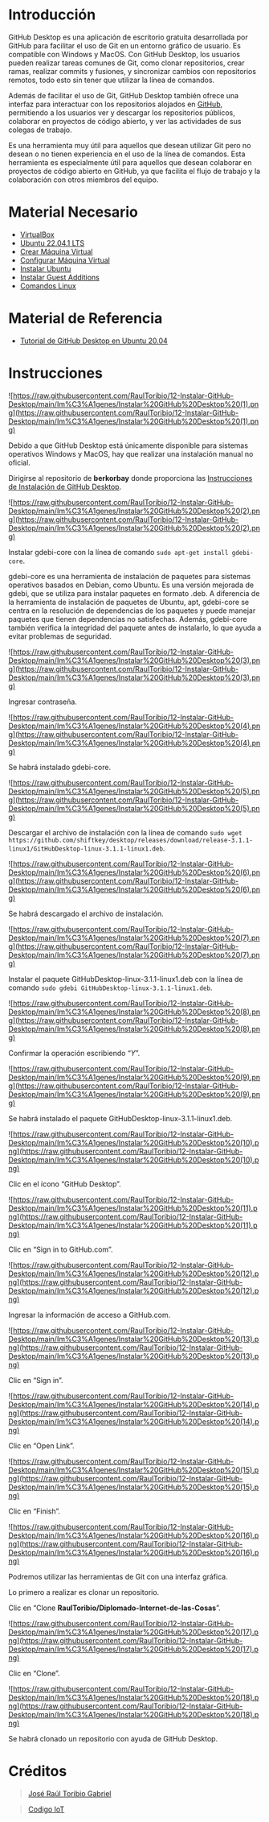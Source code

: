 # Introducción

GitHub Desktop es una aplicación de escritorio gratuita desarrollada por GitHub para facilitar el uso de Git en un entorno gráfico de usuario. Es compatible con Windows y MacOS. Con GitHub Desktop, los usuarios pueden realizar tareas comunes de Git, como clonar repositorios, crear ramas, realizar commits y fusiones, y sincronizar cambios con repositorios remotos, todo esto sin tener que utilizar la línea de comandos.

Además de facilitar el uso de Git, GitHub Desktop también ofrece una interfaz para interactuar con los repositorios alojados en [GitHub](http://github.com/), permitiendo a los usuarios ver y descargar los repositorios públicos, colaborar en proyectos de código abierto, y ver las actividades de sus colegas de trabajo.

Es una herramienta muy útil para aquellos que desean utilizar Git pero no desean o no tienen experiencia en el uso de la línea de comandos. Esta herramienta es especialmente útil para aquellos que desean colaborar en proyectos de código abierto en GitHub, ya que facilita el flujo de trabajo y la colaboración con otros miembros del equipo.

# Material Necesario

- [VirtualBox](https://github.com/RaulToribio/01-Instalar-VirtualBox)
- [Ubuntu 22.04.1 LTS](https://github.com/RaulToribio/02-Descargar-Ubuntu)
- [Crear Máquina Virtual](https://github.com/RaulToribio/03-Crear-Maquina-Virtual)
- [Configurar Máquina Virtual](https://github.com/RaulToribio/04-Configurar-Maquina-Virtual)
- [Instalar Ubuntu](https://github.com/RaulToribio/05-Instalar-Ubuntu)
- [Instalar Guest Additions](https://github.com/RaulToribio/06-Instalar-Guest-Additions)
- [Comandos Linux](https://github.com/RaulToribio/07-Comandos-Linux)

# Material de Referencia

- [Tutorial de GitHub Desktop en Ubuntu 20.04](https://edu.codigoiot.com/course/view.php?id=814)

# Instrucciones

![https://raw.githubusercontent.com/RaulToribio/12-Instalar-GitHub-Desktop/main/Im%C3%A1genes/Instalar%20GitHub%20Desktop%20(1).png](https://raw.githubusercontent.com/RaulToribio/12-Instalar-GitHub-Desktop/main/Im%C3%A1genes/Instalar%20GitHub%20Desktop%20(1).png)

Debido a que GitHub Desktop está únicamente disponible para sistemas operativos Windows y MacOS, hay que realizar una instalación manual no oficial.

Dirigirse al repositorio de **berkorbay** donde proporciona las [Instrucciones de Instalación de GitHub Desktop](https://gist.github.com/berkorbay/6feda478a00b0432d13f1fc0a50467f1).

![https://raw.githubusercontent.com/RaulToribio/12-Instalar-GitHub-Desktop/main/Im%C3%A1genes/Instalar%20GitHub%20Desktop%20(2).png](https://raw.githubusercontent.com/RaulToribio/12-Instalar-GitHub-Desktop/main/Im%C3%A1genes/Instalar%20GitHub%20Desktop%20(2).png)

Instalar gdebi-core con la línea de comando `sudo apt-get install gdebi-core`.

gdebi-core es una herramienta de instalación de paquetes para sistemas operativos basados en Debian, como Ubuntu. Es una versión mejorada de gdebi, que se utiliza para instalar paquetes en formato .deb. A diferencia de la herramienta de instalación de paquetes de Ubuntu, apt, gdebi-core se centra en la resolución de dependencias de los paquetes y puede manejar paquetes que tienen dependencias no satisfechas. Además, gdebi-core también verifica la integridad del paquete antes de instalarlo, lo que ayuda a evitar problemas de seguridad.

![https://raw.githubusercontent.com/RaulToribio/12-Instalar-GitHub-Desktop/main/Im%C3%A1genes/Instalar%20GitHub%20Desktop%20(3).png](https://raw.githubusercontent.com/RaulToribio/12-Instalar-GitHub-Desktop/main/Im%C3%A1genes/Instalar%20GitHub%20Desktop%20(3).png)

Ingresar contraseña.

![https://raw.githubusercontent.com/RaulToribio/12-Instalar-GitHub-Desktop/main/Im%C3%A1genes/Instalar%20GitHub%20Desktop%20(4).png](https://raw.githubusercontent.com/RaulToribio/12-Instalar-GitHub-Desktop/main/Im%C3%A1genes/Instalar%20GitHub%20Desktop%20(4).png)

Se habrá instalado gdebi-core.

![https://raw.githubusercontent.com/RaulToribio/12-Instalar-GitHub-Desktop/main/Im%C3%A1genes/Instalar%20GitHub%20Desktop%20(5).png](https://raw.githubusercontent.com/RaulToribio/12-Instalar-GitHub-Desktop/main/Im%C3%A1genes/Instalar%20GitHub%20Desktop%20(5).png)

Descargar el archivo de instalación con la línea de comando `sudo wget https://github.com/shiftkey/desktop/releases/download/release-3.1.1-linux1/GitHubDesktop-linux-3.1.1-linux1.deb`.

![https://raw.githubusercontent.com/RaulToribio/12-Instalar-GitHub-Desktop/main/Im%C3%A1genes/Instalar%20GitHub%20Desktop%20(6).png](https://raw.githubusercontent.com/RaulToribio/12-Instalar-GitHub-Desktop/main/Im%C3%A1genes/Instalar%20GitHub%20Desktop%20(6).png)

Se habrá descargado el archivo de instalación.

![https://raw.githubusercontent.com/RaulToribio/12-Instalar-GitHub-Desktop/main/Im%C3%A1genes/Instalar%20GitHub%20Desktop%20(7).png](https://raw.githubusercontent.com/RaulToribio/12-Instalar-GitHub-Desktop/main/Im%C3%A1genes/Instalar%20GitHub%20Desktop%20(7).png)

Instalar el paquete GitHubDesktop-linux-3.1.1-linux1.deb con la línea de comando `sudo gdebi GitHubDesktop-linux-3.1.1-linux1.deb`.

![https://raw.githubusercontent.com/RaulToribio/12-Instalar-GitHub-Desktop/main/Im%C3%A1genes/Instalar%20GitHub%20Desktop%20(8).png](https://raw.githubusercontent.com/RaulToribio/12-Instalar-GitHub-Desktop/main/Im%C3%A1genes/Instalar%20GitHub%20Desktop%20(8).png)

Confirmar la operación escribiendo “*Y*”.

![https://raw.githubusercontent.com/RaulToribio/12-Instalar-GitHub-Desktop/main/Im%C3%A1genes/Instalar%20GitHub%20Desktop%20(9).png](https://raw.githubusercontent.com/RaulToribio/12-Instalar-GitHub-Desktop/main/Im%C3%A1genes/Instalar%20GitHub%20Desktop%20(9).png)

Se habrá instalado el paquete GitHubDesktop-linux-3.1.1-linux1.deb.

![https://raw.githubusercontent.com/RaulToribio/12-Instalar-GitHub-Desktop/main/Im%C3%A1genes/Instalar%20GitHub%20Desktop%20(10).png](https://raw.githubusercontent.com/RaulToribio/12-Instalar-GitHub-Desktop/main/Im%C3%A1genes/Instalar%20GitHub%20Desktop%20(10).png)

Clic en el ícono “GitHub Desktop”.

![https://raw.githubusercontent.com/RaulToribio/12-Instalar-GitHub-Desktop/main/Im%C3%A1genes/Instalar%20GitHub%20Desktop%20(11).png](https://raw.githubusercontent.com/RaulToribio/12-Instalar-GitHub-Desktop/main/Im%C3%A1genes/Instalar%20GitHub%20Desktop%20(11).png)

Clic en “Sign in to GitHub.com”.

![https://raw.githubusercontent.com/RaulToribio/12-Instalar-GitHub-Desktop/main/Im%C3%A1genes/Instalar%20GitHub%20Desktop%20(12).png](https://raw.githubusercontent.com/RaulToribio/12-Instalar-GitHub-Desktop/main/Im%C3%A1genes/Instalar%20GitHub%20Desktop%20(12).png)

Ingresar la información de acceso a GitHub.com.

![https://raw.githubusercontent.com/RaulToribio/12-Instalar-GitHub-Desktop/main/Im%C3%A1genes/Instalar%20GitHub%20Desktop%20(13).png](https://raw.githubusercontent.com/RaulToribio/12-Instalar-GitHub-Desktop/main/Im%C3%A1genes/Instalar%20GitHub%20Desktop%20(13).png)

Clic en “Sign in”.

![https://raw.githubusercontent.com/RaulToribio/12-Instalar-GitHub-Desktop/main/Im%C3%A1genes/Instalar%20GitHub%20Desktop%20(14).png](https://raw.githubusercontent.com/RaulToribio/12-Instalar-GitHub-Desktop/main/Im%C3%A1genes/Instalar%20GitHub%20Desktop%20(14).png)

Clic en “Open Link”.

![https://raw.githubusercontent.com/RaulToribio/12-Instalar-GitHub-Desktop/main/Im%C3%A1genes/Instalar%20GitHub%20Desktop%20(15).png](https://raw.githubusercontent.com/RaulToribio/12-Instalar-GitHub-Desktop/main/Im%C3%A1genes/Instalar%20GitHub%20Desktop%20(15).png)

Clic en “Finish”.

![https://raw.githubusercontent.com/RaulToribio/12-Instalar-GitHub-Desktop/main/Im%C3%A1genes/Instalar%20GitHub%20Desktop%20(16).png](https://raw.githubusercontent.com/RaulToribio/12-Instalar-GitHub-Desktop/main/Im%C3%A1genes/Instalar%20GitHub%20Desktop%20(16).png)

Podremos utilizar las herramientas de Git con una interfaz gráfica.

Lo primero a realizar es clonar un repositorio.

Clic en “Clone **RaulToribio/Diplomado-Internet-de-las-Cosas**”.

![https://raw.githubusercontent.com/RaulToribio/12-Instalar-GitHub-Desktop/main/Im%C3%A1genes/Instalar%20GitHub%20Desktop%20(17).png](https://raw.githubusercontent.com/RaulToribio/12-Instalar-GitHub-Desktop/main/Im%C3%A1genes/Instalar%20GitHub%20Desktop%20(17).png)

Clic en “Clone”.

![https://raw.githubusercontent.com/RaulToribio/12-Instalar-GitHub-Desktop/main/Im%C3%A1genes/Instalar%20GitHub%20Desktop%20(18).png](https://raw.githubusercontent.com/RaulToribio/12-Instalar-GitHub-Desktop/main/Im%C3%A1genes/Instalar%20GitHub%20Desktop%20(18).png)

Se habrá clonado un repositorio con ayuda de GitHub Desktop.

# Créditos

> [José Raúl Toribio Gabriel](https://github.com/RaulToribio)
> 

> [Codigo IoT](https://github.com/codigo-iot)
>
